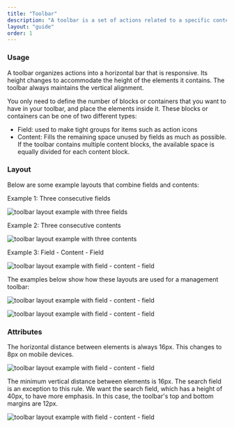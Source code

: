 ```yaml
---
title: "Toolbar"
description: "A toolbar is a set of actions related to a specific context that are grouped into a horizontal bar."
layout: "guide"
order: 1
---
```



### Usage

A toolbar organizes actions into a horizontal bar that is responsive. Its height changes to accommodate the height of the elements it contains. The toolbar always maintains the vertical alignment.

You only need to define the number of blocks or containers that you want to have in your toolbar, and place the elements inside it. These blocks or containers can be one of two different types:

* Field: used to make tight groups for items such as action icons
* Content: Fills the remaining space unused by fields as much as possible. If the toolbar contains multiple content blocks, the available space is equally divided for each content block.

### Layout

Below are some example layouts that combine fields and contents:

Example 1: Three consecutive fields

![toolbar layout example with three fields](/lexicon/images/ToolbarLayout1.jpg)

Example 2: Three consecutive contents

![toolbar layout example with three contents](/lexicon/images/ToolbarLayout2.jpg)

Example 3: Field - Content - Field

![toolbar layout example with field - content - field](/lexicon/images/ToolbarLayout3.jpg)

The examples below show how these layouts are used for a management toolbar:

![toolbar layout example with field - content - field](/lexicon/images/ToolbarLayoutExample1.jpg)

![toolbar layout example with field - content - field](/lexicon/images/ToolbarLayoutExample3.jpg)


### Attributes

The horizontal distance between elements is always 16px. This changes to 8px on mobile devices.

![toolbar layout example with field - content - field](/lexicon/images/ToolbarLayoutMetricsHor.jpg)

The minimum vertical distance between elements is 16px. The search field is an exception to this rule. We want the search field, which has a height of 40px, to have more emphasis. In this case, the toolbar's top and bottom margins are 12px.

![toolbar layout example with field - content - field](/lexicon/images/ToolbarLayoutMetricsVert.jpg)


